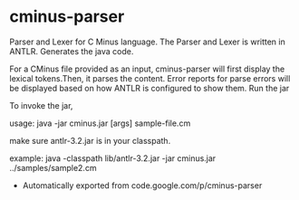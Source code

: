 # cminus-parser
Parser and Lexer for C Minus language. The Parser and Lexer is written in ANTLR. Generates the java code.

For a CMinus file provided as an input, cminus-parser will first display the lexical tokens.Then, it parses the content. Error reports for parse errors will be displayed based on how ANTLR is configured to show them.
Run the jar

To invoke the jar,

usage: java -jar cminus.jar [args] sample-file.cm

make sure antlr-3.2.jar is in your classpath.

example: java -classpath lib/antlr-3.2.jar -jar cminus.jar ../samples/sample2.cm 

- Automatically exported from code.google.com/p/cminus-parser
